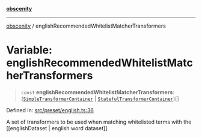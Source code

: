 [**obscenity**](../README.md)

***

[obscenity](../README.md) / englishRecommendedWhitelistMatcherTransformers

# Variable: englishRecommendedWhitelistMatcherTransformers

> `const` **englishRecommendedWhitelistMatcherTransformers**: ([`SimpleTransformerContainer`](../interfaces/SimpleTransformerContainer.md) \| [`StatefulTransformerContainer`](../interfaces/StatefulTransformerContainer.md))[]

Defined in: [src/preset/english.ts:36](https://github.com/jo3-l/obscenity/blob/a386fd116c14542130a643879987c21c9c8a4eb9/src/preset/english.ts#L36)

A set of transformers to be used when matching whitelisted terms with the
[[englishDataset | english word dataset]].
